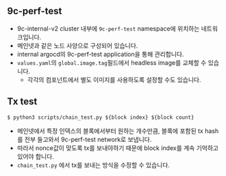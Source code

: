 ## 9c-perf-test

 - 9c-internal-v2 cluster 내부에 `9c-perf-test` namespace에 위치하는 네트워크입니다.
 - 메인넷과 같은 노드 사양으로 구성되어 있습니다.
 - internal argocd의 9c-perf-test application을 통해 관리합니다.
 - `values.yaml`의 `global.image.tag`필드에서 headless image를 교체할 수 있습니다.
   - 각각의 컴포넌트에서 별도 이미지를 사용하도록 설정할 수도 있습니다.

## Tx test

`$ python3 scripts/chain_test.py ${block index} ${block count}`

 - 메인넷에서 특정 인덱스의 블록에서부터 원하는 개수만큼, 블록에 포함된 tx hash를 전부 들고와서 9c-perf-test network로 보냅니다.
 - 따라서 nonce값이 맞도록 tx를 보내야하기 때문에 block index를 계속 기억하고 있어야 합니다.
 - `chain_test.py` 에서 tx를 보내는 방식을 수정할 수 있습니다.
